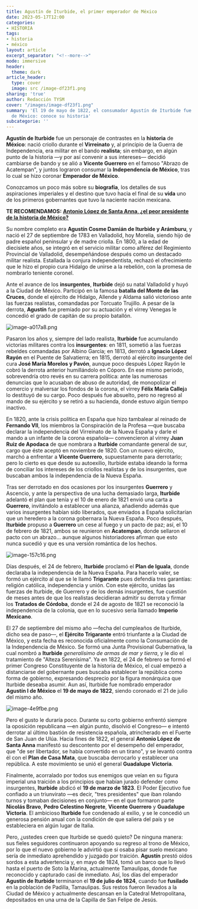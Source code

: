 ```yaml
---
title: Agustín de Iturbide, el primer emperador de México
date: 2023-05-17T12:00
categories:
- HISTORIA
tags:
- historia
- méxico
layout: article
excerpt_separator: "<!--more-->"
mode: immersive
header:
  theme: dark
article_header:
  type: cover
  image: src /image-df23f1.png
sharing: 'true'
author: Redacción TYSM
cover: "/images/image-df23f1.png"
summary: 'El 19 de mayo de 1822, el consumador Agustín de Iturbide fue coronado Emperador
  de México: conoce su historia'
subcategorie: ''
---
```


**Agustín de Iturbide** fue un personaje de contrastes en la **historia** de **México**: nació criollo durante el **Virreinato** y, al principio de la Guerra de Independencia, era militar en el bando **realista**; sin embargo, en algún punto de la historia —y por así convenir a sus intereses— decidió cambiarse de bando y se alió a **Vicente Guerrero** en el famoso "Abrazo de Acatempan", y juntos lograron consumar la **Independencia de México**, tras lo cual se hizo coronar **Emperador de México**.

Conozcamos un poco más sobre su **biografía**, los detalles de sus aspiraciones imperiales y el destino que tuvo hacia el final de su **vida** uno de los primeros gobernantes que tuvo la naciente nación mexicana.

**TE RECOMENDAMOS:** [**Antonio López de Santa Anna, ¿el peor presidente de la historia de México?**](https://blog.tonoysumariachi.com/historia/2022/11/11/antonio-lopez-de-santa-anna-el-peor-presidente-de-la-historia-de-mexico.html)

Su nombre completo era **Agustín Cosme Damián de Iturbide y Arámburu**, y nació el 27 de septiembre de 1783 en Valladolid, hoy Morelia, siendo hijo de padre español peninsular y de madre criolla. En 1800, a la edad de diecisiete años, se integró en el servicio militar como alférez del Regimiento Provincial de Valladolid, desempeñándose después como un destacado militar realista. Estallada la conjura independentista, rechazó el ofrecimiento que le hizo el propio cura Hidalgo de unirse a la rebelión, con la promesa de nombrarlo teniente coronel.

Ante el avance de los **insurgentes**, **Iturbide** dejó su natal Valladolid y huyó a la Ciudad de México. Participó en la famosa **batalla del Monte de las Cruces**, donde el ejército de Hidalgo, Allende y Aldama salió victorioso ante las fuerzas realistas, comandadas por Torcuato Trujillo. A pesar de la derrota, **Agustín** fue premiado por su actuación y el virrey Venegas le concedió el grado de capitán de su propio batallón.

![image-a017a8.png](images/image-a017a8.png)

Pasaron los años y, siempre del lado realista, **Iturbide** fue acumulando victorias militares contra los **insurgentes**: en 1811, sometió a las fuerzas rebeldes comandadas por Albino García; en 1813, derrotó a **Ignacio López Rayón** en el Puente de Salvatierra; en 1815, derrotó al ejército insurgente del cura **José María Morelos y Pavón**, aunque poco después López Rayón le cobró la derrota anterior humillándolo en Cóporo. En ese mismo periodo, sobrevendría otro revés en su carrera política: ante las numerosas denuncias que lo acusaban de abuso de autoridad, de monopolizar el comercio y malversar los fondos de la corona, el virrey **Félix María Callej**a lo destituyó de su cargo. Poco después fue absuelto, pero no regresó al mando de su ejército y se retiró a su hacienda, donde estuvo algún tiempo inactivo.

En 1820, ante la crisis política en España que hizo tambalear al reinado de **Fernando VII**, los miembros la Conspiración de la Profesa —que buscaba declarar la independencia del Virreinato de la Nueva España y darle el mando a un infante de la corona española— convencieron al virrey **Juan Ruiz de Apodaca** de que nombrara a **Iturbide** comandante general de sur, cargo que éste aceptó en noviembre de 1820. Con un nuevo ejército, marchó a enfrentar a **Vicente Guerrero**, supuestamente para derrotarlo; pero lo cierto es que desde su autoexilio, Iturbide estaba ideando la forma de conciliar los intereses de los criollos realistas y de los insurgentes, que buscaban ambos la independencia de la Nueva España.

Tras ser derrotado en dos ocasiones por los insurgentes **Guerrero** y Ascencio, y ante la perspectiva de una lucha demasiado larga, **Iturbide** adelantó el plan que tenía y el 10 de enero de 1821 envió una carta a **Guerrero**, invitándolo a establecer una alianza, añadiendo además que varios insurgentes habían sido liberados, que enviados a España solicitarían que un heredero a la corona gobernara la Nueva España. Poco después, **Iturbide** propuso a **Guerrero** un cese al fuego y un pacto de paz; así, el 10 de febrero de 1821, ambos se reunieron en **Acatempan**, donde sellaron el pacto con un abrazo… aunque algunos historiadores afirman que esto nunca sucedió y que es una versión romántica de los hechos.

![image-157c16.png](images/image-157c16.png)

Días después, el 24 de febrero, **Iturbide** proclamó el **Plan de Iguala**, donde declaraba la independencia de la Nueva España. Para hacerlo valer, se formó un ejército al que se le llamó **Trigarante** pues defendía tres garantías: religión católica, independencia y unión. Con este ejército, unidas las fuerzas de Iturbide, de Guerrero y de los demás insurgentes, fue cuestión de meses antes de que los realistas decidieran admitir su derrota y firmar los **Tratados de Córdoba**, donde el 24 de agosto de 1821 se reconoció la independencia de la colonia, que en lo sucesivo sería llamado **Imperio Mexicano**.

El 27 de septiembre del mismo año —fecha del cumpleaños de Iturbide, dicho sea de paso—, el **Ejército Trigarante** entró triunfante a la Ciudad de México, y esta fecha es reconocida oficialmente como la Consumación de la Independencia de México. Se formó una Junta Provisional Gubernativa, la cual nombró a **Iturbide** _generalísimo de armas de mar y tierra_, y le dio el tratamiento de "Alteza Serenísima". Ya en 1822, el 24 de febrero se formó el primer Congreso Constituyente de la historia de México, el cual empezó a distanciarse del gobernante pues buscaba establecer la república como forma de gobierno, expresando desprecio por la figura monárquica que Iturbide deseaba asumir. Aun así, Iturbide fue nombrado emperador **Agustín I de México** el **19 de mayo de 1822**, siendo coronado el 21 de julio del mismo año.

![image-4e9fbe.png](images/image-4e9fbe.png)

Pero el gusto le duraría poco. Durante su corto gobierno enfrentó siempre la oposición republicana —en algún punto, disolvió el Congreso— e intentó derrotar al último bastión de resistencia española, atrincherado en el Fuerte de San Juan de Ulúa. Hacia fines de 1822, el general **Antonio López de Santa Anna** manifestó su descontento por el desempeño del emperador, que "de ser libertador, se había convertido en un tirano", y se levantó contra él con el **Plan de Casa Mata**, que buscaba derrocarlo y establecer una república. A este movimiento se unió el general **Guadalupe Victoria**.

Finalmente, acorralado por todos sus enemigos que veían en su figura imperial una traición a los principios que habían jurado defender como insurgentes, **Iturbide** abdicó el **19 de marzo de 1823**. El Poder Ejecutivo fue confiado a un triunvirato —es decir, "tres presidentes" que iban rolando turnos y tomaban decisiones en conjunto— en el que formaron parte **Nicolás Bravo**, **Pedro Celestino Negrete**, **Vicente Guerrero** y **Guadalupe Victoria**. El ambicioso **Iturbide** fue condenado al exilio, y se le concedió un generosa pensión anual con la condición de que saliera del país y se estableciera en algún lugar de Italia.

Pero, ¿ustedes creen que Iturbide se quedó quieto? De ninguna manera: sus fieles seguidores continuaron apoyando su regreso al trono de México, por lo que el nuevo gobierno le advirtió que si osaba pisar suelo mexicano sería de inmediato aprehendido y juzgado por traición. **Agustín** prestó oídos sordos a esta advertencia y, en mayo de 1824, tomó un barco que lo llevó hasta el puerto de Soto la Marina, actualmente Tamaulipas, donde fue reconocido y capturado casi de inmediato. Así, los días del emperador **Agustín de Iturbide** terminaron el **19 de julio de 1824**, cuando fue **fusilado** en la población de Padilla, Tamaulipas. Sus restos fueron llevados a la Ciudad de México y actualmente descansan en la Catedral Metropolitana, depositados en una urna de la Capilla de San Felipe de Jesús.